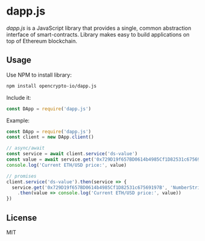 # dapp.js

*dapp.js* is a JavaScript library that provides a single, common abstraction interface of smart-contracts. Library makes easy to build applications on top of Ethereum blockchain.

## Usage

Use NPM to install library:
```bash
npm install opencrypto-io/dapp.js
```

Include it:
```js
const DApp = require('dapp.js')
```

Example:
```js
const DApp = require('dapp.js')
const client = new DApp.client()

// async/await
const service = await client.service('ds-value')
const value = await service.get('0x729D19f657BD0614b4985Cf1D82531c67569197B', 'NumberString')
console.log('Current ETH/USD price:', value)

// promises
client.service('ds-value').then(service => {
  service.get('0x729D19f657BD0614b4985Cf1D82531c67569197B', 'NumberString')
    .then(value => console.log('Current ETH/USD price:', value))
})
```

## License
MIT

